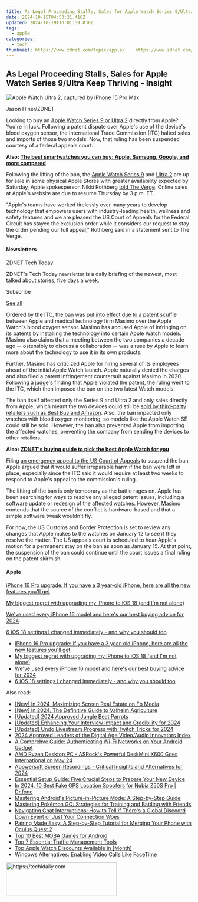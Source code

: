 ```yaml
---
title: As Legal Proceeding Stalls, Sales for Apple Watch Series 9/Ultra Keep Thriving - Insight From ZDNet
date: 2024-10-15T04:53:21.416Z
updated: 2024-10-19T10:01:59.830Z
tags:
  - apple
categories:
  - tech
thumbnail: https://www.zdnet.com/topic/apple/    https://www.zdnet.com/a/img/resize/f18ef07499c5a56331541657993c9217c4a89ba5/2023/10/06/31baeacf-36bd-41a8-86f5-6db7d12bee66/img-1677.jpg?width=170&height=96&fit=crop&auto=webp
---
```


## As Legal Proceeding Stalls, Sales for Apple Watch Series 9/Ultra Keep Thriving - Insight

![Apple Watch Ultra 2, captured by iPhone 15 Pro Max](https://www.zdnet.com/a/img/resize/110eb2471a0f2d636f2f9956187dae5638c27da4/2023/10/06/31baeacf-36bd-41a8-86f5-6db7d12bee66/img-1677.jpg?auto=webp&width=1280)

Jason Hiner/ZDNET

Looking to buy an [Apple Watch Series 9 or Ultra 2](https://www.zdnet.com/article/apple-watch-series-9-vs-apple-watch-ultra-2/) directly from Apple? You're in luck. Following a patent dispute over Apple's use of the device's blood oxygen sensor, the International Trade Commission (ITC) halted sales and imports of those two models. Now, that ruling has been suspended courtesy of a federal appeals court.

**Also: [The best smartwatches you can buy: Apple, Samsung, Google, and more compared](https://www.zdnet.com/article/best-smartwatch/)**

Following the lifting of the ban, the [Apple Watch Series 9](https://apple.sjv.io/c/159047/435031/7613?&sharedId=zdnet&u=https%3A%2F%2Fwww.apple.com%2Fshop%2Fbuy-watch%2Fapple-watch&subId1=zd-%5F%5FCOM%5FCLICK%5FID%5F%5F-dtp) and [Ultra 2](https://apple.sjv.io/c/159047/435031/7613?&sharedId=zdnet&u=https%3A%2F%2Fwww.apple.com%2Fshop%2Fbuy-watch%2Fapple-watch-ultra&subId1=zd-%5F%5FCOM%5FCLICK%5FID%5F%5F-dtp) are up for sale in some physical Apple Stores with greater availability expected by Saturday, Apple spokesperson Nikki Rothberg [told The Verge](https://www.theverge.com/2023/12/27/24016684/apple-watch-on-sale-again-import-sales-bans-paused). Online sales at Apple's website are due to resume Thursday by 3 p.m. ET.

"Apple's teams have worked tirelessly over many years to develop technology that empowers users with industry-leading health, wellness and safety features and we are pleased the US Court of Appeals for the Federal Circuit has stayed the exclusion order while it considers our request to stay the order pending our full appeal," Rothberg said in a statement sent to The Verge.

#### Newsletters

ZDNET Tech Today

ZDNET's Tech Today newsletter is a daily briefing of the newest, most talked about stories, five days a week.

 Subscribe

[See all](https://www.zdnet.com/newsletters/)

Ordered by the ITC, the [ban was put into effect due to a patent scuffle](https://www.zdnet.com/article/why-apple-is-halting-us-sales-of-its-watch-series-9-and-ultra-2-models-and-where-to-buy-them-now/) between Apple and medical technology firm Masimo over the Apple Watch's blood oxygen sensor. Masimo has accused Apple of infringing on its patents by installing the technology into certain Apple Watch models. Masimo also claims that a meeting between the two companies a decade ago -- ostensibly to discuss a collaboration -- was a ruse by Apple to learn more about the technology to use it in its own products.

Further, Masimo has criticized Apple for hiring several of its employees ahead of the initial Apple Watch launch. Apple naturally denied the charges and also filed a patent infringement countersuit against Masimo in 2020\. Following a judge's finding that Apple violated the patent, the ruling went to the ITC, which then imposed the ban on the two latest Watch models.

The ban itself affected only the Series 9 and Ultra 2 and only sales directly from Apple, which meant the two devices could still be [sold by third-party retailers such as Best Buy and Amazon](https://www.zdnet.com/article/apple-watch-series-9-apple-watch-ultra-2-holiday-deal/). Also, the ban impacted only watches with blood oxygen monitoring, so models like the Apple Watch SE could still be sold. However, the ban also prevented Apple from importing the affected watches, preventing the company from sending the devices to other retailers.

**Also: [ZDNET's buying guide to pick the best Apple Watch for you](https://www.zdnet.com/article/best-apple-watch/)**

Filing [an emergency appeal to the US Court of Appeals](https://www.documentcloud.org/documents/24238097-apple-watch-masimo-itc-appeal) to suspend the ban, Apple argued that it would suffer irreparable harm if the ban were left in place, especially since the ITC said it would require at least two weeks to respond to Apple's appeal to the commission's ruling.

The lifting of the ban is only temporary as the battle rages on. Apple has been searching for ways to resolve any alleged patent issues, including a software update or redesign of the affected watches. However, Masimo contends that the source of the conflict is hardware-based and that a simple software tweak wouldn't fly.

For now, the US Customs and Border Protection is set to review any changes that Apple makes to the watches on January 12 to see if they resolve the matter. The US appeals court is scheduled to hear Apple's motion for a permanent stay on the ban as soon as January 15\. At that point, the suspension of the ban could continue until the court issues a final ruling on the patent skirmish.

#### Apple

[iPhone 16 Pro upgrade: If you have a 3 year-old iPhone, here are all the new features you'll get](https://www.zdnet.com/article/iphone-16-pro-and-pro-max-hands-on/ "iPhone 16 Pro upgrade: If you have a 3 year-old iPhone, here are all the new features you'll get")

[My biggest regret with upgrading my iPhone to iOS 18 (and I'm not alone)](https://www.zdnet.com/article/my-biggest-regret-with-upgrading-my-iphone-to-ios-18-and-im-not-alone/ "My biggest regret with upgrading my iPhone to iOS 18 (and I'm not alone)")

[We've used every iPhone 16 model and here's our best buying advice for 2024](https://www.zdnet.com/article/iphone-16-pro-max-buying-advice-2024/ "We've used every iPhone 16 model and here's our best buying advice for 2024")

[6 iOS 18 settings I changed immediately - and why you should too](https://www.zdnet.com/article/6-ios-18-settings-i-changed-immediately-and-why-you-should-too/ "6 iOS 18 settings I changed immediately - and why you should too")

* [iPhone 16 Pro upgrade: If you have a 3 year-old iPhone, here are all the new features you'll get](https://www.zdnet.com/article/iphone-16-pro-and-pro-max-hands-on/ "iPhone 16 Pro upgrade: If you have a 3 year-old iPhone, here are all the new features you'll get")
* [My biggest regret with upgrading my iPhone to iOS 18 (and I'm not alone)](https://www.zdnet.com/article/my-biggest-regret-with-upgrading-my-iphone-to-ios-18-and-im-not-alone/ "My biggest regret with upgrading my iPhone to iOS 18 (and I'm not alone)")
* [We've used every iPhone 16 model and here's our best buying advice for 2024](https://www.zdnet.com/article/iphone-16-pro-max-buying-advice-2024/ "We've used every iPhone 16 model and here's our best buying advice for 2024")
* [6 iOS 18 settings I changed immediately - and why you should too](https://www.zdnet.com/article/6-ios-18-settings-i-changed-immediately-and-why-you-should-too/ "6 iOS 18 settings I changed immediately - and why you should too")

<ins class="adsbygoogle"
     style="display:block"
     data-ad-format="autorelaxed"
     data-ad-client="ca-pub-7571918770474297"
     data-ad-slot="1223367746"></ins>

<ins class="adsbygoogle"
     style="display:block"
     data-ad-client="ca-pub-7571918770474297"
     data-ad-slot="8358498916"
     data-ad-format="auto"
     data-full-width-responsive="true"></ins>

<span class="atpl-alsoreadstyle">Also read:</span>
<div><ul>
<li><a href="https://facebook-video-recording.techidaily.com/new-in-2024-maximizing-screen-real-estate-on-fb-media/"><u>[New] In 2024, Maximizing Screen Real Estate on Fb Media</u></a></li>
<li><a href="https://screen-recording.techidaily.com/new-in-2024-the-definitive-guide-to-valheim-agriculture/"><u>[New] In 2024, The Definitive Guide to Valheim Agriculture</u></a></li>
<li><a href="https://fox-http.techidaily.com/updated-2024-approved-jungle-beat-parrots/"><u>[Updated] 2024 Approved Jungle Beat Parrots</u></a></li>
<li><a href="https://fox-boxes.techidaily.com/updated-enhancing-your-interview-impact-and-credibility-for-2024/"><u>[Updated] Enhancing Your Interview Impact and Credibility for 2024</u></a></li>
<li><a href="https://fox-info.techidaily.com/updated-undo-livestream-progress-with-twitch-tricks-for-2024/"><u>[Updated] Undo Livestream Progress with Twitch Tricks for 2024</u></a></li>
<li><a href="https://extra-support.techidaily.com/2024-approved-leaders-of-the-digital-age-videoaudio-innovators-index/"><u>2024 Approved Leaders of the Digital Age Video/Audio Innovators Index</u></a></li>
<li><a href="https://tech-renaissance.techidaily.com/a-comprehve-guide-authenticating-wi-fi-networks-on-your-android-gadget/"><u>A Comprehve Guide: Authenticating Wi-Fi Networks on Your Android Gadget</u></a></li>
<li><a href="https://tech-renaissance.techidaily.com/amd-ryzen-desktop-pc-asrocks-powerful-deskmini-x600-goes-international-on-may-24/"><u>AMD Ryzen Desktop PC - ASRock's Powerful DeskMini X600 Goes International on May 24</u></a></li>
<li><a href="https://screen-video-capture.techidaily.com/apowersoft-screen-recordings-critical-insights-and-alternatives-for-2024/"><u>Apowersoft Screen Recordings - Critical Insights and Alternatives for 2024</u></a></li>
<li><a href="https://tech-renaissance.techidaily.com/essential-setup-guide-five-crucial-steps-to-prepare-your-new-device/"><u>Essential Setup Guide: Five Crucial Steps to Prepare Your New Device</u></a></li>
<li><a href="https://fix-guide.techidaily.com/in-2024-10-best-fake-gps-location-spoofers-for-nubia-z50s-pro-drfone-by-drfone-virtual-android/"><u>In 2024, 10 Best Fake GPS Location Spoofers for Nubia Z50S Pro | Dr.fone</u></a></li>
<li><a href="https://tech-renaissance.techidaily.com/mastering-androids-picture-in-picture-mode-a-step-by-step-guide/"><u>Mastering Android's Picture-in-Picture Mode: A Step-by-Step Guide</u></a></li>
<li><a href="https://tech-renaissance.techidaily.com/mastering-pokemon-go-strategies-for-training-and-battling-with-friends/"><u>Mastering Pokémon GO: Strategies for Training and Battling with Friends</u></a></li>
<li><a href="https://technical-tips.techidaily.com/navigating-chat-interruptions-how-to-tell-if-theres-a-global-discoord-down-event-or-just-your-connection-woes/"><u>Navigating Chat Interruptions: How to Tell if There's a Global Discoord Down Event or Just Your Connection Woes</u></a></li>
<li><a href="https://tech-renaissance.techidaily.com/pairing-made-easy-a-step-by-step-tutorial-for-merging-your-phone-with-oculus-quest-2/"><u>Pairing Made Easy: A Step-by-Step Tutorial for Merging Your Phone with Oculus Quest 2</u></a></li>
<li><a href="https://screen-capture.techidaily.com/top-10-best-moba-games-for-android/"><u>Top 10 Best MOBA Games for Android</u></a></li>
<li><a href="https://tech-renaissance.techidaily.com/top-7-essential-traffic-management-tools/"><u>Top 7 Essential Traffic Management Tools</u></a></li>
<li><a href="https://tech-renaissance.techidaily.com/top-apple-watch-discounts-available-in-month/"><u>Top Apple Watch Discounts Available in [Month]</u></a></li>
<li><a href="https://tech-renaissance.techidaily.com/windows-alternatives-enabling-video-calls-like-facetime/"><u>Windows Alternatives: Enabling Video Calls Like FaceTime</u></a></li>
</ul></div>

<!-- affiliate ads begin -->
<a href="https://aligracehair.sjv.io/c/5597632/1948949/19272" target="_top" id="1948949">
  <img src="//a.impactradius-go.com/display-ad/19272-1948949" border="0" alt="https://techidaily.com" width="300" height="90"/>
</a>
<img height="0" width="0" src="https://aligracehair.sjv.io/i/5597632/1948949/19272" style="position:absolute;visibility:hidden;" border="0" />
<!-- affiliate ads end -->

